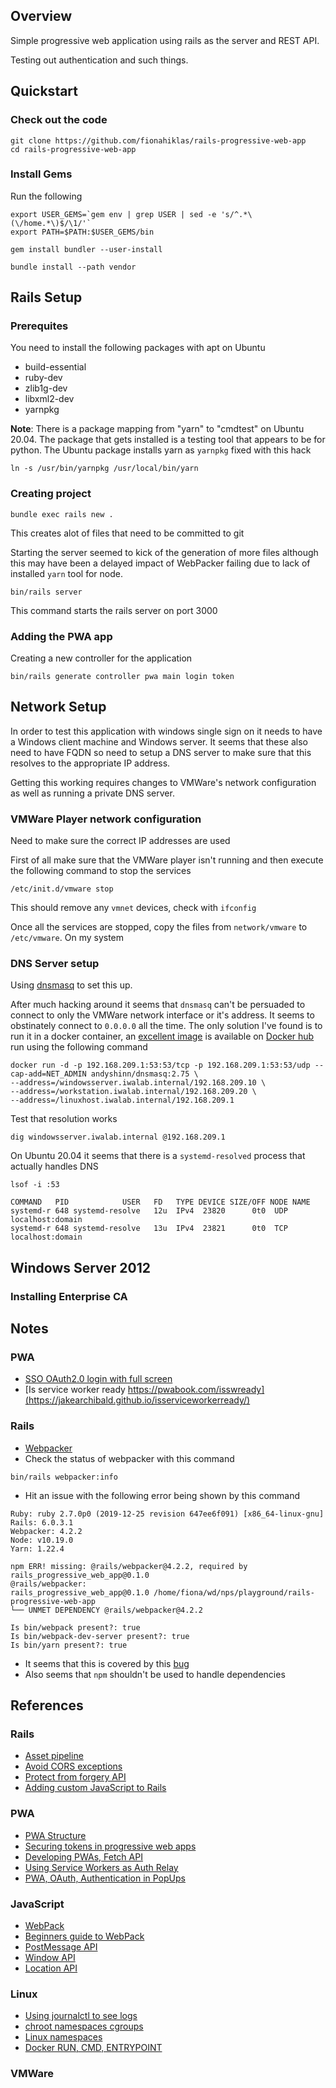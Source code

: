 ## Overview 

Simple progressive web application using rails as the server and 
REST API.

Testing out authentication and such things.

## Quickstart

### Check out the code

```
git clone https://github.com/fionahiklas/rails-progressive-web-app
cd rails-progressive-web-app
```

### Install Gems

Run the following

```
export USER_GEMS=`gem env | grep USER | sed -e 's/^.*\(\/home.*\)$/\1/'`
export PATH=$PATH:$USER_GEMS/bin

gem install bundler --user-install

bundle install --path vendor
```





## Rails Setup

### Prerequites 

You need to install the following packages with apt on Ubuntu
 
* build-essential
* ruby-dev
* zlib1g-dev
* libxml2-dev
* yarnpkg
 
__Note__: There is a package mapping from "yarn" to "cmdtest" on Ubuntu 20.04.  The package that gets installed is
a testing tool that appears to be for python.  The Ubuntu package installs yarn as `yarnpkg` fixed with this hack

```
ln -s /usr/bin/yarnpkg /usr/local/bin/yarn
```


### Creating project

```
bundle exec rails new .
```

This creates alot of files that need to be committed to git

Starting the server seemed to kick of the generation of more files although this may have been a delayed impact of
WebPacker failing due to lack of installed `yarn` tool for node.

```
bin/rails server
```

This command starts the rails server on port 3000


### Adding the PWA app

Creating a new controller for the application

```
bin/rails generate controller pwa main login token
```


## Network Setup

In order to test this application with windows single sign on it needs to have a Windows client machine
and Windows server.  It seems that these also need to have FQDN so need to setup a DNS server to make
sure that this resolves to the appropriate IP address.

Getting this working requires changes to VMWare's network configuration as well as running a private
DNS server.


### VMWare Player network configuration

Need to make sure the correct IP addresses are used

First of all make sure that the VMWare player isn't running and then execute the following command to 
stop the services

```
/etc/init.d/vmware stop
```

This should remove any `vmnet` devices, check with `ifconfig`

Once all the services are stopped, copy the files from `network/vmware` to `/etc/vmware`.  On my system 




### DNS Server setup

Using [dnsmasq](https://wiki.debian.org/dnsmasq) to set this up.

After much hacking around it seems that `dnsmasq` can't be persuaded to connect to only the VMWare network 
interface or it's address.  It seems to obstinately connect to `0.0.0.0` all the time.  The only solution I've
found is to run it in a docker container, an [excellent image](https://hub.docker.com/r/andyshinn/dnsmasq) is 
available on [Docker hub](https://hub.docker.com/) run using the following command

```
docker run -d -p 192.168.209.1:53:53/tcp -p 192.168.209.1:53:53/udp --cap-add=NET_ADMIN andyshinn/dnsmasq:2.75 \
--address=/windowsserver.iwalab.internal/192.168.209.10 \
--address=/workstation.iwalab.internal/192.168.209.20 \
--address=/linuxhost.iwalab.internal/192.168.209.1 
```

Test that resolution works

```
dig windowsserver.iwalab.internal @192.168.209.1
```


On Ubuntu 20.04 it seems that there is a `systemd-resolved` process that actually handles DNS

```
lsof -i :53

COMMAND   PID            USER   FD   TYPE DEVICE SIZE/OFF NODE NAME
systemd-r 648 systemd-resolve   12u  IPv4  23820      0t0  UDP localhost:domain 
systemd-r 648 systemd-resolve   13u  IPv4  23821      0t0  TCP localhost:domain
```




## Windows Server 2012

### Installing Enterprise CA




## Notes

### PWA

* [SSO OAuth2.0 login with full screen](https://medium.com/@jonnykalambay/progressive-web-apps-with-oauth-dont-repeat-my-mistake-16a4063ce113)
* [Is service worker ready https://pwabook.com/isswready](https://jakearchibald.github.io/isserviceworkerready/)

### Rails

* [Webpacker](https://github.com/rails/webpacker)
* Check the status of webpacker with this command

```
bin/rails webpacker:info
```

* Hit an issue with the following error being shown by this command

```
Ruby: ruby 2.7.0p0 (2019-12-25 revision 647ee6f091) [x86_64-linux-gnu]
Rails: 6.0.3.1
Webpacker: 4.2.2
Node: v10.19.0
Yarn: 1.22.4

npm ERR! missing: @rails/webpacker@4.2.2, required by rails_progressive_web_app@0.1.0
@rails/webpacker: 
rails_progressive_web_app@0.1.0 /home/fiona/wd/nps/playground/rails-progressive-web-app
└── UNMET DEPENDENCY @rails/webpacker@4.2.2 

Is bin/webpack present?: true
Is bin/webpack-dev-server present?: true
Is bin/yarn present?: true
```

* It seems that this is covered by this [bug](https://github.com/rails/webpacker/issues/1078)
* Also seems that `npm` shouldn't be used to handle dependencies


 
## References

### Rails

* [Asset pipeline](https://guides.rubyonrails.org/asset_pipeline.html)
* [Avoid CORS exceptions](https://die-antwort.eu/techblog/2018-08-avoid-invalid-cross-origin-request-with-catch-all-route/)
* [Protect from forgery API](https://api.rubyonrails.org/classes/ActionController/RequestForgeryProtection/ClassMethods.html)
* [Adding custom JavaScript to Rails](https://dev.to/morinoko/adding-custom-javascript-in-rails-6-1ke6)

 
### PWA
 
 * [PWA Structure](https://developer.mozilla.org/en-US/docs/Web/Progressive_web_apps/App_structure)
 * [Securing tokens in progressive web apps](https://www.mckennaconsultants.com/securing-tokens-in-a-progressive-web-app/)
 * [Developing PWAs, Fetch API](https://codelabs.developers.google.com/codelabs/pwa-fetch/#0)
 * [Using Service Workers as Auth Relay](https://itnext.io/using-service-worker-as-an-auth-relay-5abc402878dd)
 * [PWA, OAuth, Authentication in PopUps](https://medium.com/@jonnykalambay/progressive-web-apps-with-oauth-dont-repeat-my-mistake-16a4063ce113)
 
 

### JavaScript

* [WebPack](https://webpack.js.org/guides/getting-started/)
* [Beginners guide to WebPack](https://medium.com/javascript-training/beginner-s-guide-to-webpack-b1f1a3638460)
* [PostMessage API](https://developer.mozilla.org/en-US/docs/Web/API/Window/postMessage)
* [Window API](https://developer.mozilla.org/en-US/docs/Web/API/Window)
* [Location API](https://developer.mozilla.org/en-US/docs/Web/API/Location)



### Linux

* [Using journalctl to see logs](https://www.loggly.com/ultimate-guide/using-journalctl/)
* [chroot namespaces cgroups](https://itnext.io/chroot-cgroups-and-namespaces-an-overview-37124d995e3d)
* [Linux namespaces](https://en.wikipedia.org/wiki/Linux_namespaces)
* [Docker RUN, CMD, ENTRYPOINT](https://goinbigdata.com/docker-run-vs-cmd-vs-entrypoint/)

### VMWare 


